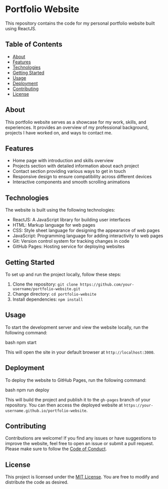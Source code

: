 # Portfolio Website

This repository contains the code for my personal portfolio website built using ReactJS. 

## Table of Contents

- [About](#about)
- [Features](#features)
- [Technologies](#technologies)
- [Getting Started](#getting-started)
- [Usage](#usage)
- [Deployment](#deployment)
- [Contributing](#contributing)
- [License](#license)

## About

This portfolio website serves as a showcase for my work, skills, and experiences. It provides an overview of my professional background, projects I have worked on, and ways to contact me.

## Features

- Home page with introduction and skills overview
- Projects section with detailed information about each project
- Contact section providing various ways to get in touch
- Responsive design to ensure compatibility across different devices
- Interactive components and smooth scrolling animations

## Technologies

The website is built using the following technologies:

- ReactJS: A JavaScript library for building user interfaces
- HTML: Markup language for web pages
- CSS: Style sheet language for designing the appearance of web pages
- JavaScript: Programming language for adding interactivity to web pages
- Git: Version control system for tracking changes in code
- GitHub Pages: Hosting service for deploying websites

## Getting Started

To set up and run the project locally, follow these steps:

1. Clone the repository: `git clone https://github.com/your-username/portfolio-website.git`
2. Change directory: `cd portfolio-website`
3. Install dependencies: `npm install`

## Usage

To start the development server and view the website locally, run the following command:

bash
npm start


This will open the site in your default browser at `http://localhost:3000`.

## Deployment

To deploy the website to GitHub Pages, run the following command:

bash
npm run deploy


This will build the project and publish it to the `gh-pages` branch of your repository. You can then access the deployed website at `https://your-username.github.io/portfolio-website`.

## Contributing

Contributions are welcome! If you find any issues or have suggestions to improve the website, feel free to open an issue or submit a pull request. Please make sure to follow the [Code of Conduct](CODE_OF_CONDUCT.md).

## License

This project is licensed under the [MIT License](LICENSE). You are free to modify and distribute the code as desired.